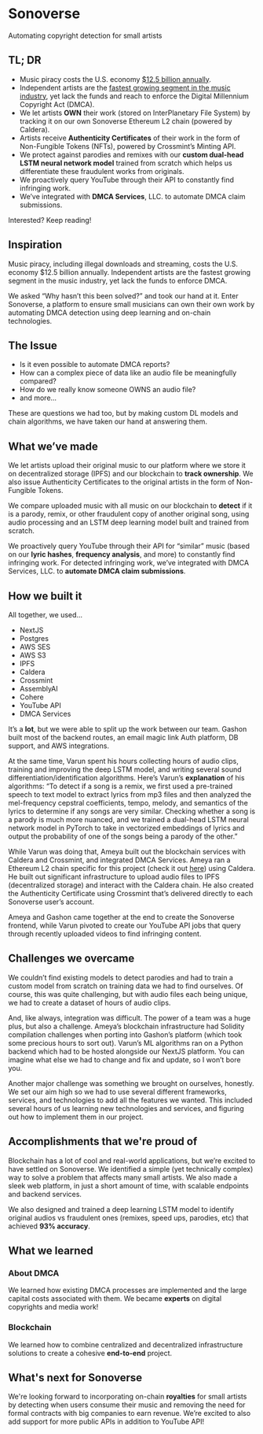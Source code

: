 # Sonoverse
Automating copyright detection for small artists 

## TL; DR
- Music piracy costs the U.S. economy [$12.5 billion annually](https://www.riaa.com/wp-content/uploads/2015/09/20120515_SoundRecordingPiracy.pdf).
- Independent artists are the [fastest growing segment in the music industry](https://www.forbes.com/sites/melissamdaniels/2019/07/10/for-independent-musicians-goingyour-own-way-is-finally-starting-to-pay-off/), yet lack the funds and reach to enforce the Digital Millennium Copyright Act (DMCA).
- We let artists **OWN** their work (stored on InterPlanetary File System) by tracking it on our own Sonoverse Ethereum L2 chain (powered by Caldera).
- Artists receive **Authenticity Certificates** of their work in the form of Non-Fungible Tokens (NFTs), powered by Crossmint’s Minting API.
- We protect against parodies and remixes with our **custom dual-head LSTM neural network model** trained from scratch which helps us differentiate these fraudulent works from originals.
- We proactively query YouTube through their API to constantly find infringing work.
- We’ve integrated with **DMCA Services**, LLC. to automate DMCA claim submissions.

Interested? Keep reading!

## Inspiration
Music piracy, including illegal downloads and streaming, costs the U.S. economy $12.5 billion annually. 
Independent artists are the fastest growing segment in the music industry, yet lack the funds to enforce DMCA.

We asked “Why hasn’t this been solved?” and took our hand at it. Enter Sonoverse, a platform to ensure small musicians can own their own work by automating DMCA detection using deep learning and on-chain technologies.

## The Issue
- Is it even possible to automate DMCA reports?
- How can a complex piece of data like an audio file be meaningfully compared? 
- How do we really know someone OWNS an audio file?
- and more...

These are questions we had too, but by making custom DL models and chain algorithms, we have taken our hand at answering them.

## What we’ve made
We let artists upload their original music to our platform where we store it on decentralized storage (IPFS) and our blockchain to **track ownership**. We also issue Authenticity Certificates to the original artists in the form of Non-Fungible Tokens.

We compare uploaded music with all music on our blockchain to **detect** if it is a parody, remix, or other fraudulent copy of another original song, using audio processing and an LSTM deep learning model built and trained from scratch. 

We proactively query YouTube through their API for “similar” music (based on our **lyric hashes**, **frequency analysis**, and more) to constantly find infringing work. For detected infringing work, we’ve integrated with DMCA Services, LLC. to **automate DMCA claim submissions**.

## How we built it
All together, we used…
- NextJS
- Postgres
- AWS SES
- AWS S3
- IPFS
- Caldera
- Crossmint
- AssemblyAI
- Cohere
- YouTube API
- DMCA Services

It’s a **lot**, but we were able to split up the work between our team. Gashon built most of the backend routes, an email magic link Auth platform, DB support, and AWS integrations. 

At the same time, Varun spent his hours collecting hours of audio clips, training and improving the deep LSTM model, and writing several sound differentiation/identification algorithms. Here’s Varun’s **explanation** of his algorithms: “To detect if a song is a remix, we first used a pre-trained speech to text model to extract lyrics from mp3 files and then analyzed the mel-frequency cepstral coefficients, tempo, melody, and semantics of the lyrics to determine if any songs are very similar. Checking whether a song is a parody is much more nuanced, and we trained a dual-head LSTM neural network model in PyTorch to take in vectorized embeddings of lyrics and output the probability of one of the songs being a parody of the other.”

While Varun was doing that, Ameya built out the blockchain services with Caldera and Crossmint, and integrated DMCA Services. Ameya ran a Ethereum L2 chain specific for this project (check it out [here](https://treehacks-2024.explorer.caldera.xyz)) using Caldera. He built out significant infrastructure to upload audio files to IPFS (decentralized storage) and interact with the Caldera chain. He also created the Authenticity Certificate using Crossmint that’s delivered directly to each Sonoverse user’s account.

Ameya and Gashon came together at the end to create the Sonoverse frontend, while Varun pivoted to create our YouTube API jobs that query through recently uploaded videos to find infringing content.

## Challenges we overcame
We couldn’t find existing models to detect parodies and had to train a custom model from scratch on training data we had to find ourselves. Of course, this was quite challenging, but with audio files each being unique, we had to create a dataset of hours of audio clips.

And, like always, integration was difficult. The power of a team was a huge plus, but also a challenge. Ameya’s blockchain infrastructure had Solidity compilation challenges when porting into Gashon’s platform (which took some precious hours to sort out). Varun’s ML algorithms ran on a Python backend which had to be hosted alongside our NextJS platform. You can imagine what else we had to change and fix and update, so I won’t bore you.

Another major challenge was something we brought on ourselves, honestly. We set our aim high so we had to use several different frameworks, services, and technologies to add all the features we wanted. This included several hours of us learning new technologies and services, and figuring out how to implement them in our project.

## Accomplishments that we're proud of
Blockchain has a lot of cool and real-world applications, but we’re excited to have settled on Sonoverse. We identified a simple (yet technically complex) way to solve a problem that affects many small artists.
We also made a sleek web platform, in just a short amount of time, with scalable endpoints and backend services.

We also designed and trained a deep learning LSTM model to identify original audios vs fraudulent ones (remixes, speed ups, parodies, etc) that achieved **93% accuracy**.

## What we learned

### About DMCA
We learned how existing DMCA processes are implemented and the large capital costs associated with them. We became **experts** on digital copyrights and media work!

### Blockchain 
We learned how to combine centralized and decentralized infrastructure solutions to create a cohesive **end-to-end** project.

## What's next for Sonoverse
We're looking forward to incorporating on-chain **royalties** for small artists by detecting when users consume their music and removing the need for formal contracts with big companies to earn revenue.
We’re excited to also add support for more public APIs in addition to YouTube API!
